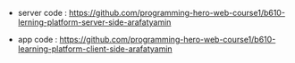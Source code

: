 * server code : https://github.com/programming-hero-web-course1/b610-lerning-platform-server-side-arafatyamin

* app code : https://github.com/programming-hero-web-course1/b610-learning-platform-client-side-arafatyamin